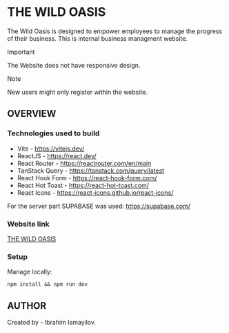 # THE WILD OASIS

The Wild Oasis is designed to empower employees to manage the progress of their business. This is internal business managment website.

> [!IMPORTANT]
> The Website does not have responsive design.

> [!NOTE]
> New users might only register within the website.

## OVERVIEW

### Technologies used to build

- Vite - https://vitejs.dev/
- ReactJS - https://react.dev/
- React Router - https://reactrouter.com/en/main
- TanStack Query - https://tanstack.com/query/latest
- React Hook Form - https://react-hook-form.com/
- React Hot Toast - https://react-hot-toast.com/
- React Icons - https://react-icons.github.io/react-icons/

For the server part SUPABASE was used: https://supabase.com/

### Website link

[THE WILD OASIS](https://the-wild-oasis-sigma-eight.vercel.app/)

### Setup

Manage locally:

```
npm install && npm run dev
```

## AUTHOR

Created by - Ibrahim Ismayilov.

